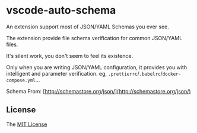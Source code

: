 # vscode-auto-schema

An extension support most of JSON/YAML Schemas you ever see.

The extension provide file schema verification for common JSON/YAML files.

It's silent work, you don't seem to feel its existence.

Only when you are writing JSON/YAML configuration, it provides you with intelligent and parameter verification. eg, `.prettierrc`/`.babelrc`/`docker-compose.yml`...

Schema From: [http://schemastore.org/json/](http://schemastore.org/json/)

## License

The [MIT License](https://github.com/axetroy/vscode-auto-schema/blob/master/LICENSE)
